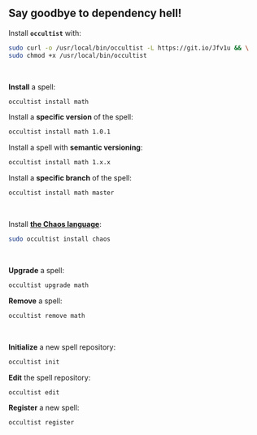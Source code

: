 ## Say goodbye to dependency hell!

Install **`occultist`** with:

```bash
sudo curl -o /usr/local/bin/occultist -L https://git.io/Jfv1u && \
sudo chmod +x /usr/local/bin/occultist
```

&nbsp;

**Install** a spell:

```bash
occultist install math
```

Install a **specific version** of the spell:

```bash
occultist install math 1.0.1
```

Install a spell with **semantic versioning**:

```bash
occultist install math 1.x.x
```

Install a **specific branch** of the spell:

```bash
occultist install math master
```

&nbsp;

Install [**the Chaos language**](https://chaos-lang.org/):

```bash
sudo occultist install chaos
```

&nbsp;

**Upgrade** a spell:

```bash
occultist upgrade math
```

**Remove** a spell:

```bash
occultist remove math
```

&nbsp;

**Initialize** a new spell repository:

```bash
occultist init
```

**Edit** the spell repository:

```bash
occultist edit
```

**Register** a new spell:

```bash
occultist register
```
